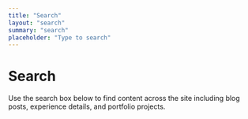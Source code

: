 ```yaml
---
title: "Search"
layout: "search"
summary: "search"
placeholder: "Type to search"
---
```


# Search

Use the search box below to find content across the site including blog posts, experience details, and portfolio projects.

